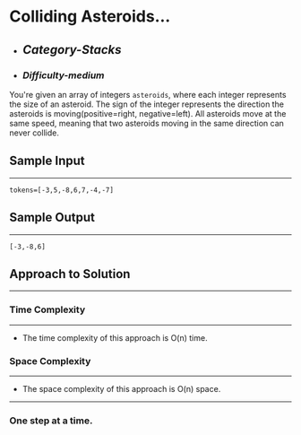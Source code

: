 # Colliding Asteroids...

- ## **_Category-Stacks_**
- ### **_Difficulty-medium_**

You're given an array of integers `asteroids`, where each integer represents the size of an asteroid. The sign of the integer represents the direction the asteroids is moving(positive=right, negative=left). All asteroids move at the same speed, meaning that two asteroids moving in the same direction can never collide.

## Sample Input

---

```
tokens=[-3,5,-8,6,7,-4,-7]
```

## Sample Output

---

```
[-3,-8,6]
```

## Approach to Solution

---

### Time Complexity

---

- The time complexity of this approach is O(n) time.

### Space Complexity

---

- The space complexity of this approach is O(n) space.

---

### One step at a time.
